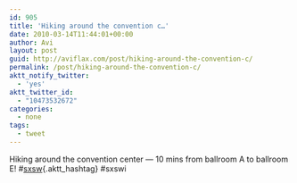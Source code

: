 ```yaml
---
id: 905
title: 'Hiking around the convention c…'
date: 2010-03-14T11:44:01+00:00
author: Avi
layout: post
guid: http://aviflax.com/post/hiking-around-the-convention-c/
permalink: /post/hiking-around-the-convention-c/
aktt_notify_twitter:
  - 'yes'
aktt_twitter_id:
  - "10473532672"
categories:
  - none
tags:
  - tweet
---
```

Hiking around the convention center — 10 mins from ballroom A to ballroom E! #[sxsw](http://search.twitter.com/search?q=%23sxsw){.aktt_hashtag} #sxswi